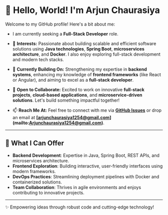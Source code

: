 # 👋 Hello, World! I'm Arjun Chaurasiya

Welcome to my GitHub profile! Here's a bit about me:

-   I am currently seeking a **Full-Stack Developer** role.

- 👀 **Interests:** Passionate about building scalable and efficient software solutions using **Java technologies**, **Spring Boot**, **microservices architecture**, and 
       **Docker**. I also enjoy exploring full-stack development and modern tech stacks.
- 🌱 **Currently Building On:** Strengthening my expertise in **backend systems**, enhancing my knowledge of **frontend frameworks** (like React or Angular), and aiming to 
        excel as a **full-stack developer**.
- 💞️ **Open to Collaborate:** Excited to work on innovative **full-stack projects**, **cloud-based applications**, and **microservice-driven solutions**. Let's build 
        something impactful together!
- 📫 **Reach Me At:** Feel free to connect with me via **[GitHub Issues](https://github.com/Arjunchaurasiya23)** or drop an email at **[arjunchaurasiya1254@gmail.com] 
        (mailto:Arjunchaurasiya1254@gmail.com)**.

---

## 💼 What I Can Offer  
- **Backend Development**: Expertise in Java, Spring Boot, REST APIs, and microservices architecture.  
- **Frontend Exploration**: Building interactive, user-friendly interfaces using modern frameworks.  
- **DevOps Practices**: Streamlining deployment pipelines with Docker and containerized solutions.  
- **Team Collaboration**: Thrives in agile environments and enjoys contributing to innovative projects.  

---

✨ Empowering ideas through robust code and cutting-edge technology!

<!---
Arjunchaurasiya23/Arjunchaurasiya23 is a ✨ special ✨ repository because its `README.md` (this file) appears on your GitHub profile.
You can click the Preview link to take a look at your changes.
--->


